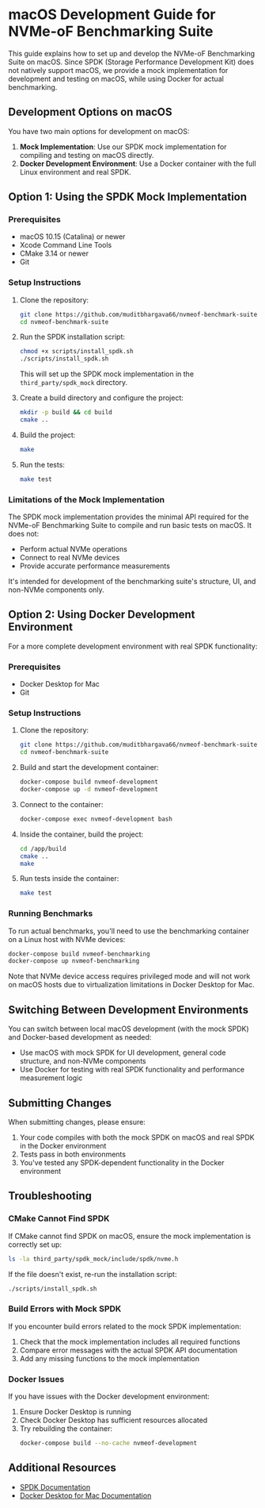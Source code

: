 # macOS Development Guide for NVMe-oF Benchmarking Suite

This guide explains how to set up and develop the NVMe-oF Benchmarking Suite on macOS. Since SPDK (Storage Performance Development Kit) does not natively support macOS, we provide a mock implementation for development and testing on macOS, while using Docker for actual benchmarking.

## Development Options on macOS

You have two main options for development on macOS:

1. **Mock Implementation**: Use our SPDK mock implementation for compiling and testing on macOS directly.
2. **Docker Development Environment**: Use a Docker container with the full Linux environment and real SPDK.

## Option 1: Using the SPDK Mock Implementation

### Prerequisites

- macOS 10.15 (Catalina) or newer
- Xcode Command Line Tools
- CMake 3.14 or newer
- Git

### Setup Instructions

1. Clone the repository:
   ```bash
   git clone https://github.com/muditbhargava66/nvmeof-benchmark-suite.git
   cd nvmeof-benchmark-suite
   ```

2. Run the SPDK installation script:
   ```bash
   chmod +x scripts/install_spdk.sh
   ./scripts/install_spdk.sh
   ```
   This will set up the SPDK mock implementation in the `third_party/spdk_mock` directory.

3. Create a build directory and configure the project:
   ```bash
   mkdir -p build && cd build
   cmake ..
   ```

4. Build the project:
   ```bash
   make
   ```

5. Run the tests:
   ```bash
   make test
   ```

### Limitations of the Mock Implementation

The SPDK mock implementation provides the minimal API required for the NVMe-oF Benchmarking Suite to compile and run basic tests on macOS. It does not:

- Perform actual NVMe operations
- Connect to real NVMe devices
- Provide accurate performance measurements

It's intended for development of the benchmarking suite's structure, UI, and non-NVMe components only.

## Option 2: Using Docker Development Environment

For a more complete development environment with real SPDK functionality:

### Prerequisites

- Docker Desktop for Mac
- Git

### Setup Instructions

1. Clone the repository:
   ```bash
   git clone https://github.com/muditbhargava66/nvmeof-benchmark-suite.git
   cd nvmeof-benchmark-suite
   ```

2. Build and start the development container:
   ```bash
   docker-compose build nvmeof-development
   docker-compose up -d nvmeof-development
   ```

3. Connect to the container:
   ```bash
   docker-compose exec nvmeof-development bash
   ```

4. Inside the container, build the project:
   ```bash
   cd /app/build
   cmake ..
   make
   ```

5. Run tests inside the container:
   ```bash
   make test
   ```

### Running Benchmarks

To run actual benchmarks, you'll need to use the benchmarking container on a Linux host with NVMe devices:

```bash
docker-compose build nvmeof-benchmarking
docker-compose up nvmeof-benchmarking
```

Note that NVMe device access requires privileged mode and will not work on macOS hosts due to virtualization limitations in Docker Desktop for Mac.

## Switching Between Development Environments

You can switch between local macOS development (with the mock SPDK) and Docker-based development as needed:

- Use macOS with mock SPDK for UI development, general code structure, and non-NVMe components
- Use Docker for testing with real SPDK functionality and performance measurement logic

## Submitting Changes

When submitting changes, please ensure:

1. Your code compiles with both the mock SPDK on macOS and real SPDK in the Docker environment
2. Tests pass in both environments
3. You've tested any SPDK-dependent functionality in the Docker environment

## Troubleshooting

### CMake Cannot Find SPDK

If CMake cannot find SPDK on macOS, ensure the mock implementation is correctly set up:

```bash
ls -la third_party/spdk_mock/include/spdk/nvme.h
```

If the file doesn't exist, re-run the installation script:

```bash
./scripts/install_spdk.sh
```

### Build Errors with Mock SPDK

If you encounter build errors related to the mock SPDK implementation:

1. Check that the mock implementation includes all required functions
2. Compare error messages with the actual SPDK API documentation
3. Add any missing functions to the mock implementation

### Docker Issues

If you have issues with the Docker development environment:

1. Ensure Docker Desktop is running
2. Check Docker Desktop has sufficient resources allocated
3. Try rebuilding the container:
   ```bash
   docker-compose build --no-cache nvmeof-development
   ```

## Additional Resources

- [SPDK Documentation](https://spdk.io/doc/)
- [Docker Desktop for Mac Documentation](https://docs.docker.com/desktop/mac/)